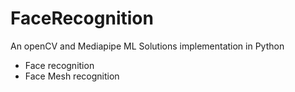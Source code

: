 # FaceRecognition
An openCV and Mediapipe ML Solutions implementation in Python
- Face recognition
- Face Mesh recognition
